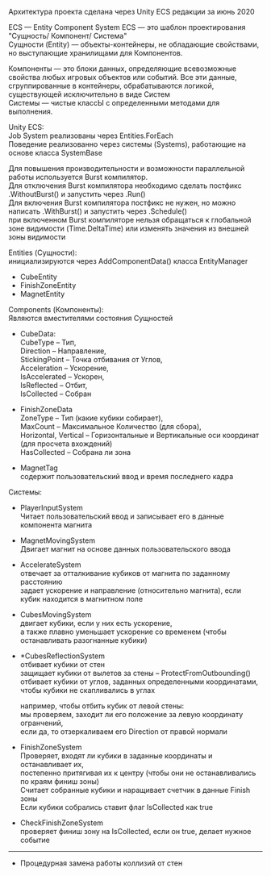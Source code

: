 Архитектура проекта сделана через Unity ECS редакции за июнь 2020

ECS — Entity Component System ECS — это шаблон проектирования "Сущность/ Компонент/ Система"<br />
Сущности (Entity) — объекты-контейнеры, не обладающие свойствами, но выступающие хранилищами для Компонентов.<br />

Компоненты — это блоки данных, определяющие всевозможные свойства любых игровых объектов или событий. Все эти данные, сгруппированные в контейнеры, обрабатываются логикой, существующей исключительно в виде Систем<br />
Системы — чистые классЫ с определенными методами для выполнения.<br />

Unity ECS:<br />
Job System реализованы через Entities.ForEach<br />
Поведение реализованно через системы (Systems), работающие на основе класса SystemBase<br />

Для повышения производительности и возможности параллельной работы используется Burst компилятор.<br />
Для отключения Burst компилятора необходимо сделать постфикс .WithoutBurst() и запустить через .Run()<br />
Для включения Burst компилятора постфикс не нужен, но можно написать .WithBurst() и запустить через .Schedule()<br />
при включенном Burst компиляторе нельзя обращаться к глобальной зоне видимости (Time.DeltaTime) или изменять значения из внешней зоны видимости<br />

Entities (Сущности):<br />
инициализируются через AddComponentData() класса EntityManager<br />
- CubeEntity<br />
- FinishZoneEntity<br />
- MagnetEntity<br />

Components (Компоненты):<br />
Являются вместителями состояния Сущностей<br />

- CubeData:<br />
	CubeType – Тип,<br />
	Direction – Направление,<br />
	StickingPoint – Точка отбивания от Углов,<br />
	Acceleration – Ускорение,<br />
	IsAccelerated – Ускорен,<br />
	IsReflected – Отбит,<br />
	IsCollected – Собран<br />
	
- FinishZoneData<br />
	 ZoneType – Тип (какие кубики собирает),<br />
	 MaxCount – Максимальное Количество (для сбора),<br />
	 Horizontal, Vertical – Горизонтальные и Вертикальные оси координат (для просчета вхождений)<br />
	 HasCollected – Собрана ли зона<br />
	 
 - MagnetTag<br />
	содержит пользовательский ввод и время последнего кадра

Системы:
	
- PlayerInputSystem<br />
	Читает пользовательский ввод и записывает его в данные компонента магнита
	
- MagnetMovingSystem<br />
	Двигает магнит на основе данных пользовательского ввода

- AccelerateSystem<br />
	отвечает за отталкивание кубиков от магнита по заданному расстоянию<br />
	задает ускорение и направление (относительно магнита), если кубик находится в магнитном поле<br />

- CubesMovingSystem<br />
	двигает кубики, если у них есть ускорение,<br />
	а также плавно уменьшает ускорение со временем (чтобы останавливать разогнанные кубики)

- *CubesReflectionSystem<br />
	отбивает кубики от стен<br />
	защищает кубики от вылетов за стены – ProtectFromOutbounding()<br />
	отбивает кубики от углов, заданных определенными координатами, чтобы кубики не скапливались в углах<br />

	например, чтобы отбить кубик от левой стены:<br />
	мы проверяем, заходит ли его положение за левую координату огранчений,<br />
	если да, то отзеркаливаем его Direction от правой нормали<br />

- FinishZoneSystem<br />
	Проверяет, входят ли кубики в заданные координаты и останавливает их,<br />
	постепенно притягивая их к центру (чтобы они не останавливались по краям финиш зоны)<br />
	Считает собранные кубики и наращивает счетчик в данные Finish зоны<br />
	Если кубики собрались ставит флаг IsCollected как true<br />
	
- CheckFinishZoneSystem<br />
	проверяет финиш зону на IsCollected, если он true, делает нужное событие<br />

________________________________

* Процедурная замена работы коллизий от стен